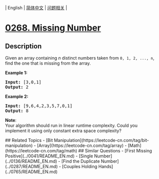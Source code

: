 
| English | [简体中文](README.md) | [问题相关](QUESTION.md) |
# [0268. Missing Number](https://leetcode-cn.com/problems/missing-number/)
## Description
<p>Given an array containing <i>n</i> distinct numbers taken from <code>0, 1, 2, ..., n</code>, find the one that is missing from the array.</p>

<p><b>Example 1:</b></p>

<pre>
<b>Input:</b> [3,0,1]
<b>Output:</b> 2
</pre>

<p><b>Example 2:</b></p>

<pre>
<b>Input:</b> [9,6,4,2,3,5,7,0,1]
<b>Output:</b> 8
</pre>

<p><b>Note</b>:<br />
Your algorithm should run in linear runtime complexity. Could you implement it using only constant extra space complexity?</p>
## Related Topics
- [Bit Manipulation](https://leetcode-cn.com/tag/bit-manipulation)
- [Array](https://leetcode-cn.com/tag/array)
- [Math](https://leetcode-cn.com/tag/math)
## Similar Questions
- [First Missing Positive](../0041/README_EN.md)
- [Single Number](../0136/README_EN.md)
- [Find the Duplicate Number](../0287/README_EN.md)
- [Couples Holding Hands](../0765/README_EN.md)
